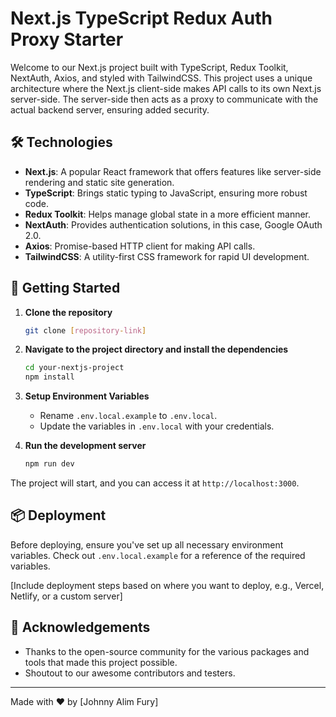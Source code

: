 # Next.js TypeScript Redux Auth Proxy Starter

Welcome to our Next.js project built with TypeScript, Redux Toolkit, NextAuth, Axios, and styled with TailwindCSS. This project uses a unique architecture where the Next.js client-side makes API calls to its own Next.js server-side. The server-side then acts as a proxy to communicate with the actual backend server, ensuring added security.

## 🛠️ Technologies

-   **Next.js**: A popular React framework that offers features like server-side rendering and static site generation.
-   **TypeScript**: Brings static typing to JavaScript, ensuring more robust code.
-   **Redux Toolkit**: Helps manage global state in a more efficient manner.
-   **NextAuth**: Provides authentication solutions, in this case, Google OAuth 2.0.
-   **Axios**: Promise-based HTTP client for making API calls.
-   **TailwindCSS**: A utility-first CSS framework for rapid UI development.

## 🚀 Getting Started

1. **Clone the repository**

    ```bash
    git clone [repository-link]
    ```

2. **Navigate to the project directory and install the dependencies**

    ```bash
    cd your-nextjs-project
    npm install
    ```

3. **Setup Environment Variables**

    - Rename `.env.local.example` to `.env.local`.
    - Update the variables in `.env.local` with your credentials.

4. **Run the development server**
    ```bash
    npm run dev
    ```

The project will start, and you can access it at `http://localhost:3000`.

## 📦 Deployment

Before deploying, ensure you've set up all necessary environment variables. Check out `.env.local.example` for a reference of the required variables.

[Include deployment steps based on where you want to deploy, e.g., Vercel, Netlify, or a custom server]

## 🙌 Acknowledgements

-   Thanks to the open-source community for the various packages and tools that made this project possible.
-   Shoutout to our awesome contributors and testers.

---

Made with ❤️ by [Johnny Alim Fury]

